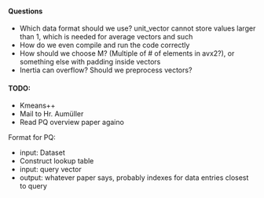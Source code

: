 #### Questions
- Which data format should we use? unit\_vector cannot store values larger than 1, which is needed for average vectors and such
- How do we even compile and run the code correctly
- How should we choose M? (Multiple of # of elements in avx2?), or something else with padding inside vectors
- Inertia can overflow? Should we preprocess vectors?



#### TODO:
- Kmeans++
- Mail to Hr. Aumüller
- Read PQ overview paper againo


Format for PQ:
- input: Dataset  
- Construct lookup table
- input: query vector
- output: whatever paper says, probably indexes for data entries closest to query

